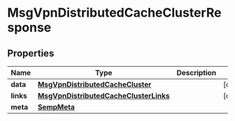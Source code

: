 
# MsgVpnDistributedCacheClusterResponse

## Properties
Name | Type | Description | Notes
------------ | ------------- | ------------- | -------------
**data** | [**MsgVpnDistributedCacheCluster**](MsgVpnDistributedCacheCluster.md) |  |  [optional]
**links** | [**MsgVpnDistributedCacheClusterLinks**](MsgVpnDistributedCacheClusterLinks.md) |  |  [optional]
**meta** | [**SempMeta**](SempMeta.md) |  | 



